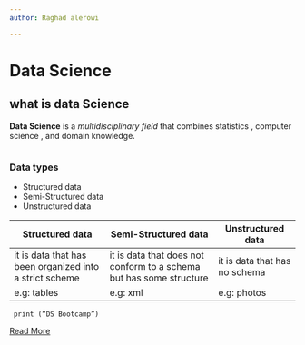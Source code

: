 ```yaml
---
author: Raghad alerowi

---
```


<h1 id="data-science">Data Science</h1>
<h2 id="what-is-data-science">what is data Science</h2>
<p><strong>Data Science</strong>  is a <em>multidisciplinary field</em> that combines statistics , computer science , and domain knowledge.</p>
<p><img src="https://drive.google.com/file/d/11N8VniIlsI01BOO9VY1P1KQ6VetWKEDJ/view?usp=sharing" alt=""></p>
<h3 id="data-types">Data types</h3>
<ul>
<li>Structured data</li>
<li>Semi-Structured data</li>
<li>Unstructured data</li>
</ul>

<table>
<thead>
<tr>
<th>Structured data</th>
<th>Semi-Structured data</th>
<th>Unstructured data</th>
</tr>
</thead>
<tbody>
<tr>
<td>it is data that has been organized into a strict scheme</td>
<td>it is data that does not conform to a schema but has some structure</td>
<td>it is data that has no schema</td>
</tr>
<tr>
<td>e.g: tables</td>
<td>e.g: xml</td>
<td>e.g: photos</td>
</tr>
</tbody>
</table><p><code> print (“DS Bootcamp”)</code></p>
<p><a href="https://en.wikipedia.org/wiki/Data_science">Read More</a></p>

